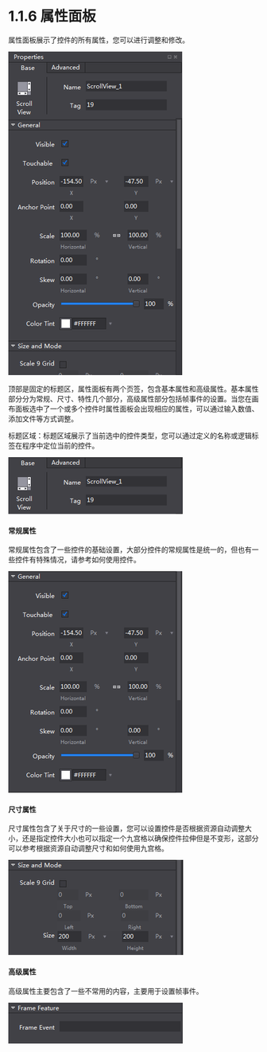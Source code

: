 # 1.1.6 属性面板


属性面板展示了控件的所有属性，您可以进行调整和修改。

![Image](res/image019.png)

顶部是固定的标题区，属性面板有两个页签，包含基本属性和高级属性。基本属性部分分为常规、尺寸、特性几个部分，高级属性部分包括帧事件的设置。当您在画布面板选中了一个或多个控件时属性面板会出现相应的属性，可以通过输入数值、添加文件等方式调整。

标题区域：标题区域展示了当前选中的控件类型，您可以通过定义的名称或逻辑标签在程序中定位当前的控件。

![Image](res/image020.png)

#### 常规属性

常规属性包含了一些控件的基础设置，大部分控件的常规属性是统一的，但也有一些控件有特殊情况，请参考如何使用控件。

![Image](res/image021.png)

#### 尺寸属性

尺寸属性包含了关于尺寸的一些设置，您可以设置控件是否根据资源自动调整大小，还是指定控件大小也可以指定一个九宫格以确保控件拉伸但是不变形，这部分可以参考根据资源自动调整尺寸和如何使用九宫格。

![Image](res/image022.png)

#### 高级属性

高级属性主要包含了一些不常用的内容，主要用于设置帧事件。

![Image](res/image023.png)